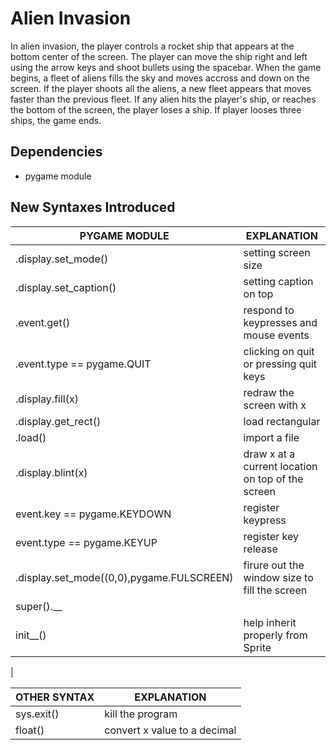 # Alien Invasion

In alien invasion, the player controls a rocket ship that appears at the bottom
center of the screen. The player can move the ship right and left using the
arrow keys and shoot bullets using the spacebar. When the game begins, a fleet
of aliens fills the sky and moves accross and down on the screen. If the player
shoots all the aliens, a new fleet appears that moves faster than the previous
fleet. If any alien hits the player's ship, or reaches the bottom of the
screen, the player loses a ship. If player looses three ships, the game ends.

## Dependencies

- pygame module

## New Syntaxes Introduced

| PYGAME MODULE                             | EXPLANATION                                        |
|-------------------------------------------|----------------------------------------------------|
| .display.set_mode()                       | setting screen size                                |
| .display.set_caption()                    | setting caption on top                             |                 
| .event.get()                              | respond to keypresses and mouse events             |
| .event.type == pygame.QUIT                | clicking on quit or pressing quit keys             |
| .display.fill(x)                          | redraw the screen with x                           |
| .display.get_rect()                       | load rectangular                                   |
| .load()                                   | import a file                                      |
| .display.blint(x)                         | draw x at a current location on top of the screen  | 
| event.key == pygame.KEYDOWN               | register keypress                                  |
| event.type == pygame.KEYUP                | register key release                               |
| .display.set_mode((0,0),pygame.FULSCREEN) | firure out the window size to fill the screen      |
| super().__
init__()                        | help inherit properly from Sprite                  |
|

| OTHER SYNTAX | EXPLANATION                  |
|--------------|------------------------------|
| sys.exit()   | kill the program             |
| float()      | convert x value to a decimal |